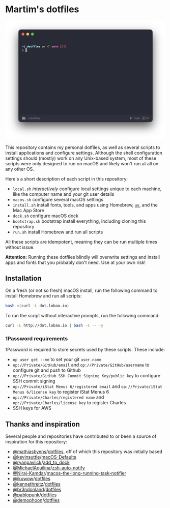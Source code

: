 # Martim's dotfiles

![Screenshot of my shell prompt](static/screenshot.png)

This repository contains my personal dotfiles, as well as several scripts to install applications and configure settings. Although the shell configuration settings should (mostly) work on any Unix-based system, most of these scripts were only designed to run on macOS and likely won't run at all on any other OS.

Here's a short description of each script in this repository:

- `local.sh` _interactively_ configure local settings unique to each machine, like the computer name and your git user details
- `macos.sh` configure several macOS settings
- `install.sh` install fonts, tools, and apps using Homebrew, [`uv`](https://docs.astral.sh/uv/), and the Mac App Store
- `dock.sh` configure macOS dock
- `bootstrap.sh` bootstrap install everything, including cloning this repository
- `run.sh` install Homebrew and run all scripts

All these scripts are idempotent, meaning they can be run multiple times without issue.

**Attention:** Running these dotfiles blindly will overwrite settings and install apps and fonts that you probably don't need. Use at your own risk!

## Installation

On a fresh (or not so fresh) macOS install, run the following command to install Homebrew and run all scripts:

```bash
bash <(curl -L dot.lobao.io)
```

To run the script without interactive prompts, run the following command:

```bash
curl -L http://dot.lobao.io | bash -s -- -y
```

### 1Password requirements

1Password is required to store secrets used by these scripts. These include:

- `op user get --me` to set your git `user.name`
- `op://Private/GitHub/email` and `op://Private/GitHub/username` to configure git and push to Github
- `op://Private/GitHub SSH Commit Signing Key/public key` to configure SSH commit signing
- `op://Private/iStat Menus 6/registered email` and `op://Private/iStat Menus 6/license key` to register iStat Menus 6
- `op://Private/Charles/registered name` and `op://Private/Charles/license key` to register Charles
- SSH keys for AWS

## Thanks and inspiration

Several people and repositories have contributed to or been a source of inspiration for this repository:

- [@mathiasbyens](https://mathiasbynens.be/)/[dotfiles](https://github.com/mathiasbynens/dotfiles), off of which this repository was initially based
- [@kevinsuttle](https://kevinsuttle.com/)/[macOS-Defaults](https://github.com/kevinSuttle/macOS-Defaults)
- [@ryanpavlick](https://github.com/rpavlick)/[add_to_dock](https://github.com/rpavlick/add_to_dock)
- [@MichaelAquilina](https://github.com/MichaelAquilina)/[zsh-auto-notify](https://github.com/MichaelAquilina/zsh-auto-notify)
- [@Niraj-Kamdar](https://github.com/Niraj-Kamdar)/[macos-the-long-running-task-notifier](https://dev.to/kniraj/macos-the-long-running-task-notifier-35o1)
- [@ikuwow](https://github.com/ikuwow)/[dotfiles](https://github.com/ikuwow/dotfiles)
- [@kennethreitz](https://www.kennethreitz.org/)/[dotfiles](https://github.com/kennethreitz/dotfiles)
- [@br3ndonland](https://github.com/br3ndonland)/[dotfiles](https://github.com/br3ndonland/dotfiles)
- [@pablopunk](https://github.com/pablopunk)/[dotfiles](https://github.com/pablopunk/dotfiles)
- [@demophoon](https://github.com/demophoon)/[dotfiles](https://github.com/demophoon/dotfiles)
